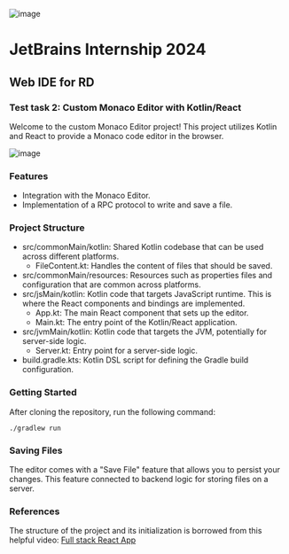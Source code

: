 ![image](https://github.com/SKom2/kotlin-js-text-editor/assets/103752057/bcfd650a-ca87-4e7c-b52d-533e6a20f982)

# JetBrains Internship 2024

## Web IDE for RD

### Test task 2: Custom Monaco Editor with Kotlin/React

Welcome to the custom Monaco Editor project! This project utilizes Kotlin and React to provide a Monaco code editor in the browser. 

![image](https://github.com/SKom2/kotlin-js-text-editor/assets/103752057/ef49f0c8-22f9-4fb8-92b2-c5d3b8488998)


### Features

- Integration with the Monaco Editor.
- Implementation of a RPC protocol to write and save a file.

### Project Structure

- src/commonMain/kotlin: Shared Kotlin codebase that can be used across different platforms.
  - FileContent.kt: Handles the content of files that should be saved.
- src/commonMain/resources: Resources such as properties files and configuration that are common across platforms.
- src/jsMain/kotlin: Kotlin code that targets JavaScript runtime. This is where the React components and bindings are implemented.
  - App.kt: The main React component that sets up the editor.
  - Main.kt: The entry point of the Kotlin/React application.
- src/jvmMain/kotlin: Kotlin code that targets the JVM, potentially for server-side logic.
  - Server.kt: Entry point for a server-side logic.
- build.gradle.kts: Kotlin DSL script for defining the Gradle build configuration.

### Getting Started

After cloning the repository, run the following command:

`./gradlew run`

### Saving Files

The editor comes with a "Save File" feature that allows you to persist your changes. This feature connected to backend logic for storing files on a server.

### References

The structure of the project and its initialization is borrowed from this helpful video: [Full stack React App](https://www.youtube.com/watch?v=HEH57g-UP4Q&pp=ygUNa290bGluIGpzIGFwcA%3D%3D)
